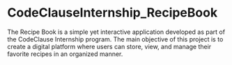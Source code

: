 # CodeClauseInternship_RecipeBook
The Recipe Book is a simple yet interactive application developed as part of the CodeClause Internship program. The main objective of this project is to create a digital platform where users can store, view, and manage their favorite recipes in an organized manner.  
